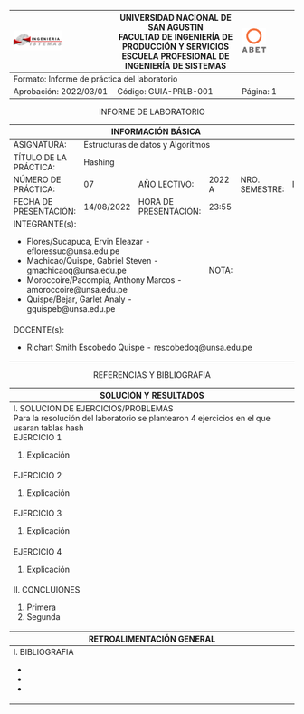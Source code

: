 <div dir="auto" align="center">
    <table>
        <tbody>
            <tr>
                <td>
                    <a rel="noopener noreferrer" href="https://github.com/rescobedoq/pw2/blob/main/epis.png?raw=true"><img src="https://github.com/rescobedoq/pw2/raw/main/epis.png?raw=true" alt="EPIS" style="width: 50%; max-width: 100%;"></a>
                </td>
                <th>
                    <span>UNIVERSIDAD NACIONAL DE SAN AGUSTIN</span><br>
                    <span>FACULTAD DE INGENIERÍA DE PRODUCCIÓN Y SERVICIOS</span><br>
                    <span>ESCUELA PROFESIONAL DE INGENIERÍA DE SISTEMAS</span>
                </th>
                <td>
                    <a target="_blank" rel="noopener noreferrer" href="https://github.com/rescobedoq/pw2/blob/main/abet.png?raw=true"><img src="https://github.com/rescobedoq/pw2/raw/main/abet.png?raw=true" alt="ABET" style="width: 50%; max-width: 100%;"></a>
                </td>
            </tr>
        </tbody>
        <tbody>
            <tr>
                <td colspan="3"><span>Formato</span>: Informe de práctica del laboratorio</td>
            </tr>
            <tr>
                <td><span>Aprobación</span>: 2022/03/01</td>
                <td><span>Código</span>: GUIA-PRLB-001</td>
                <td><span>Página</span>: 1</td>
            </tr>
        </tbody>
	</table>
<div>
<div dir="auto">
	<div dir="auto" align="center">
        <span>INFORME DE LABORATORIO</span>
	</div>
    <table>
        <tbody>
            <tr>
                <th colspan="6">INFORMACIÓN BÁSICA</th>
            </tr>
        </tbody>
        <tbody>
		    <tr>
			    <td>ASIGNATURA:</td>
			    <td colspan="5">Estructuras de datos y Algoritmos</td>
		    </tr>
		    <tr>
			    <td>TÍTULO DE LA PRÁCTICA:</td>
			    <td colspan="5">Hashing</td>
		    </tr>
		    <tr>
			    <td>NÚMERO DE PRÁCTICA:</td>
			    <td>07</td>
			    <td>AÑO LECTIVO:</td>
			    <td>2022 A</td>
			    <td>NRO. SEMESTRE:</td>
			    <td>III</td>
		    </tr>
		    <tr>
			    <td>FECHA DE PRESENTACIÓN:</td>
			    <td>14/08/2022</td>
			    <td>HORA DE PRESENTACIÓN:</td>
			    <td colspan="3">23:55</td>
		    </tr>
		    <tr>
			    <td colspan="3">INTEGRANTE(s):
				    <ul dir="auto">
					    <li>Flores/Sucapuca, Ervin Eleazar - efloressuc@unsa.edu.pe</li>
                        <li>Machicao/Quispe, Gabriel Steven - gmachicaoq@unsa.edu.pe</li>
                        <li>Moroccoire/Pacompia, Anthony Marcos - amoroccoire@unsa.edu.pe</li>
                        <li>Quispe/Bejar, Garlet Analy - gquispeb@unsa.edu.pe</li>
				    </ul>
			    </td>
			    <td>NOTA:</td>
			    <td colspan="2"></td>
		    </tr>
		    <tr>
			    <td colspan="6">DOCENTE(s):
				    <ul dir="auto">
					    <li>Richart Smith Escobedo Quispe - rescobedoq@unsa.edu.pe</li>
				    </ul>
			    </td>
		    </tr>
	    </tbody>
    </table>
    <table>
        <tbody>
            <tr>
                <th>SOLUCIÓN Y RESULTADOS</th>
            </tr>
        </tbody>
        <tbody>
            <tr>
                <td>
                    I. SOLUCION DE EJERCICIOS/PROBLEMAS
                    <br>
                    Para la resolución del laboratorio se plantearon 4 ejercicios en el que usaran tablas hash
                    <br>
                    EJERCICIO 1
                    <ol>
                        <li>
                            Explicación
                            <br>
                        </li>
                    </ol>
                </td>
            </tr>
            <tr>
                <td>
                    EJERCICIO 2
                    <ol>
                        <li>
                            Explicación
                            <br>
                        </li>
                    </ol>
                </td>
            </tr>
            <tr>
                <td>
                    EJERCICIO 3
                    <ol>
                        <li>
                            Explicación
                            <br>
                        </li>
                    </ol>
                </td>
            </tr>
            <tr>
                <td>
                    EJERCICIO 4
                    <ol>
                        <li>
                            Explicación
                            <br>
                        </li>
                    </ol>
                </td>
            </tr>
            <tr>
                <td>
                    II. CONCLUIONES
                    <ol>
                        <li>
                            Primera
                        </li>
                        <li>
                            Segunda
                        </li>
                    </ol>
                </td>
            </tr>
        </tbody>
        <tbody>
            <tr>
                <th>RETROALIMENTACIÓN GENERAL</th>
            </tr>
        </tbody>
        <tbody>
            <tr></tr>
        </tbody>
        <tbody>
            <tr>
                REFERENCIAS Y BIBLIOGRAFIA
            </tr>
        </tbody>
        <tbody>
            <tr>
                <td>
                    I. BIBLIOGRAFIA
                    <ul dir="auto">
                        <li></li>
                        <li></li>
                        <li></li>
                    </ul>
                </td>
            </tr>
        </tbody>
    </table>
</div>
